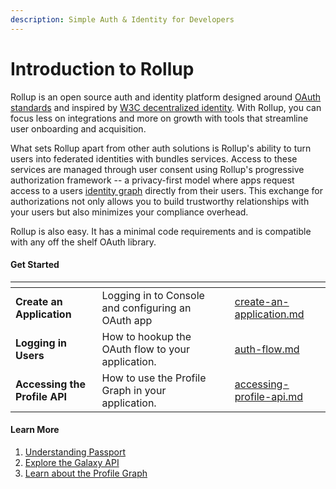 ```yaml
---
description: Simple Auth & Identity for Developers
---
```


# Introduction to Rollup

Rollup is an open source auth and identity platform designed around [OAuth standards](https://www.rfc-editor.org/rfc/rfc6749) and inspired by [W3C decentralized identity](https://w3c.github.io/did-core/). With Rollup, you can focus less on integrations and more on growth with tools that streamline user onboarding and acquisition.

What sets Rollup apart from other auth solutions is Rollup's ability to turn users into federated identities with bundles services. Access to these services are managed through user consent using Rollup's progressive authorization framework -- a privacy-first model where apps request access to a users [identity graph](../../platform/profile-graph.md) directly from their users. This exchange for authorizations not only allows you to build trustworthy relationships with your users but also minimizes your compliance overhead.

Rollup is also easy. It has a minimal code requirements and is compatible with any off the shelf OAuth library.

#### Get Started

<table data-view="cards"><thead><tr><th></th><th></th><th></th><th data-hidden data-card-target data-type="content-ref"></th></tr></thead><tbody><tr><td><strong>Create an Application</strong></td><td>Logging in to Console and configuring an OAuth app</td><td></td><td><a href="../../getting-started/create-an-application.md">create-an-application.md</a></td></tr><tr><td><strong>Logging in  Users</strong></td><td>How to hookup the OAuth flow to your application.</td><td></td><td><a href="../../getting-started/auth-flow.md">auth-flow.md</a></td></tr><tr><td><strong>Accessing the Profile API</strong></td><td>How to use the Profile Graph in your application.</td><td></td><td><a href="../../getting-started/accessing-profile-api.md">accessing-profile-api.md</a></td></tr></tbody></table>

#### Learn More

1. [Understanding Passport](../../platform/passport.md)
2. [Explore the Galaxy API](../../reference/galaxy-api.md)
3. [Learn about the Profile Graph](../../platform/profile-graph.md)
